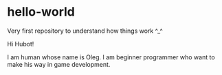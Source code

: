 # hello-world
Very first repository to understand how things work ^_^

Hi Hubot!

I am human whose name is Oleg. I am beginner programmer who want to make his way in game development.
